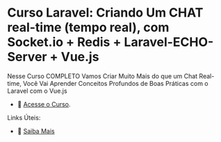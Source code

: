 # Curso Laravel: Criando Um CHAT real-time (tempo real), com Socket.io + Redis + Laravel-ECHO-Server + Vue.js

Nesse Curso COMPLETO Vamos Criar Muito Mais do que um Chat Real-time, Você Vai Aprender Conceitos Profundos de Boas Práticas com o Laravel com o Vue.js

- :movie_camera: [Acesse o Curso](https://academy.especializati.com.br/curso/curso-larachat).


Links Úteis:

- :tada: [Saiba Mais](https://linktr.ee/especializati)
